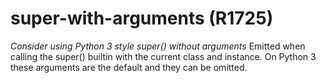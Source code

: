 # super-with-arguments (R1725)
*Consider using Python 3 style super() without arguments* Emitted when
calling the super() builtin with the current class and instance. On
Python 3 these arguments are the default and they can be omitted.
